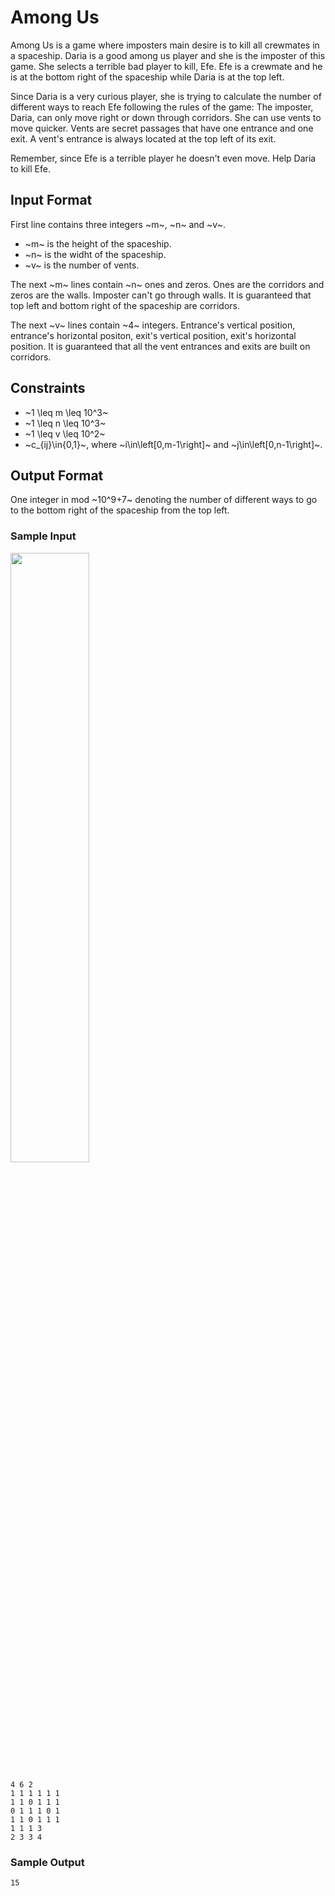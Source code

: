 # Among Us

Among Us is a game where imposters main desire is to kill all crewmates in a spaceship. Daria is a good among us player and she is the imposter of this game. She selects a terrible bad player to kill, Efe. Efe is a crewmate and he is at the bottom right of the spaceship while Daria is at the top left.

Since Daria is a very curious player, she is trying to calculate the number of different ways to reach Efe following the rules of the game: The imposter, Daria, can only move right or down through corridors. She can use vents to move quicker. Vents are secret passages that have one entrance and one exit. A vent's entrance is always located at the top left of its exit.

Remember, since Efe is a terrible player he doesn't even move. Help Daria to kill Efe.

## Input Format

First line contains three integers
~m~, ~n~ and ~v~.
- ~m~ is the height of the spaceship.
- ~n~ is the widht of the spaceship.
- ~v~ is the number of vents.

The next ~m~ lines contain ~n~ ones and zeros. Ones are the corridors and zeros are the walls. Imposter can't go through walls. It is guaranteed that top left and bottom right of the spaceship are corridors.

The next ~v~ lines contain ~4~ integers. Entrance's vertical position, entrance's horizontal positon, exit's vertical position, exit's horizontal position.  It is guaranteed that all the vent entrances and exits are built on corridors.

## Constraints

- ~1 \leq m \leq 10^3~
- ~1 \leq n \leq 10^3~
- ~1 \leq v \leq 10^2~
- ~c_{ij}\in\{0,1\}~, where ~i\in\left[0,m-1\right]~ and ~j\in\left[0,n-1\right]~.

## Output Format

One integer in mod ~10^9+7~ denoting the number of different ways to go to the bottom right of the spaceship from the top left.

### Sample Input

<img src="https://contest.ituacm.com/static/images/questions/amongus.png" width="50%">

```
4 6 2
1 1 1 1 1 1
1 1 0 1 1 1
0 1 1 1 0 1
1 1 0 1 1 1
1 1 1 3
2 3 3 4
```

### Sample Output

```
15
```